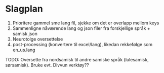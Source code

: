 # Slagplan
1. Prioritere gammel sme lang fil, sjekke om det er overlapp mellom keys
2. Sammenligne nåværende lang og json filer fra forskjellige språk + samisk json
3. Neurotolge oversettelse
4. post-processing (konvertere til excel/lang), likedan rekkefølge som en_us.lang


TODO: Oversette fra nordsamisk til andre samiske språk (lulesamisk, sørsamisk). Bruke evt. Divvun verktøy??